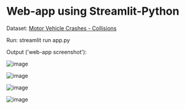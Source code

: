 # Web-app using Streamlit-Python

Dataset: [Motor Vehicle Crashes - Collisions](https://data.cityofnewyork.us/Public-Safety/Motor-Vehicle-Collisions-Crashes/h9gi-nx95 "Dataset")

Run: streamlit run app.py

Output ('web-app screenshot'):

![image](https://user-images.githubusercontent.com/37010825/163990849-177a5fd3-a6d4-459d-8f8a-182028eebfc4.png)

![image](https://user-images.githubusercontent.com/37010825/163991053-f49f0e54-9197-4c77-9b02-2a04618ed474.png)

![image](https://user-images.githubusercontent.com/37010825/163991107-73a401b0-dd27-4ca9-8fce-e237d804c40e.png)

![image](https://user-images.githubusercontent.com/37010825/163991195-cc0d8a56-ff22-4c1c-9bc1-fce4e9abeeb2.png)

